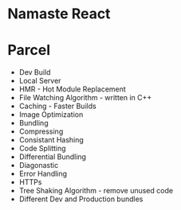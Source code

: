 # Namaste React

# Parcel 
- Dev Build
- Local Server
- HMR - Hot Module Replacement
- File Watching Algorithm - written in C++
- Caching - Faster Builds
- Image Optimization
- Bundling
- Compressing
- Consistant Hashing
- Code Splitting
- Differential Bundling
- Diagonastic
- Error Handling
- HTTPs
- Tree Shaking Algorithm - remove unused code
- Different Dev and Production bundles